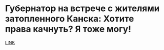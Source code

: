 # Губернатор на встрече с жителями затопленного Канска: Хотите права качнуть? Я тоже могу!



[LINK](https://varlamov.ru/3501858.html)